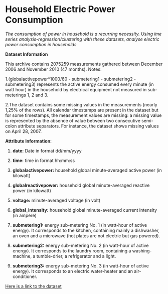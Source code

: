 # Household Electric Power Consumption
*The consumption of power in household is a recurring necessity. Using ime series analysis-regression/clustering with these datasets, analyse electric power consumption in households*

**Dataset Information**

This archive contains 2075259 measurements gathered between December 2006 and November 2010 (47 months).
Notes:

1.(globalactivepower*1000/60 - submetering1 - submetering2 - submetering3) represents the active energy consumed every minute (in watt hour) in the household by electrical equipment not measured in sub-meterings 1, 2 and 3.

2.The dataset contains some missing values in the measurements (nearly 1,25% of the rows). All calendar timestamps are present in the dataset but for some timestamps, the measurement values are missing: a missing value is represented by the absence of value between two consecutive semi-colon attribute separators. For instance, the dataset shows missing values on April 28, 2007.

**Attribute Information:**

1. **date:** Date in format dd/mm/yyyy

2. **time:** time in format hh:mm:ss

3. **globalactivepower:** household global minute-averaged active power (in kilowatt)

4. **globalreactivepower:** household global minute-averaged reactive power (in kilowatt)

5. **voltage:** minute-averaged voltage (in volt)

6. **global_intensity:** household global minute-averaged current intensity (in ampere)

7. **submetering1:** energy sub-metering No. 1 (in watt-hour of active energy). It corresponds to the kitchen, containing mainly a dishwasher, an oven and a microwave (hot plates are not electric but gas powered).

8. **submetering2:** energy sub-metering No. 2 (in watt-hour of active energy). It corresponds to the laundry room, containing a washing-machine, a tumble-drier, a refrigerator and a light.

9. **submetering3:** energy sub-metering No. 3 (in watt-hour of active energy). It corresponds to an electric water-heater and an air-conditioner.

[Here is a link to the dataset](https://www.kaggle.com/uciml/electric-power-consumption-data-set)
